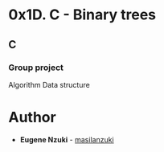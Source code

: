 # 0x1D. C - Binary trees
## C
### Group project
Algorithm
Data structure

# Author
* **Eugene Nzuki** - [masilanzuki](https://github.com/masilanzuki)

